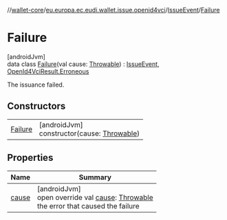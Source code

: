 //[wallet-core](../../../../index.md)/[eu.europa.ec.eudi.wallet.issue.openid4vci](../../index.md)/[IssueEvent](../index.md)/[Failure](index.md)

# Failure

[androidJvm]\
data class [Failure](index.md)(val cause: [Throwable](https://kotlinlang.org/api/latest/jvm/stdlib/kotlin-stdlib/kotlin/-throwable/index.html)) : [IssueEvent](../index.md), [OpenId4VciResult.Erroneous](../../-open-id4-vci-result/-erroneous/index.md)

The issuance failed.

## Constructors

| | |
|---|---|
| [Failure](-failure.md) | [androidJvm]<br>constructor(cause: [Throwable](https://kotlinlang.org/api/latest/jvm/stdlib/kotlin-stdlib/kotlin/-throwable/index.html)) |

## Properties

| Name | Summary |
|---|---|
| [cause](cause.md) | [androidJvm]<br>open override val [cause](cause.md): [Throwable](https://kotlinlang.org/api/latest/jvm/stdlib/kotlin-stdlib/kotlin/-throwable/index.html)<br>the error that caused the failure |
